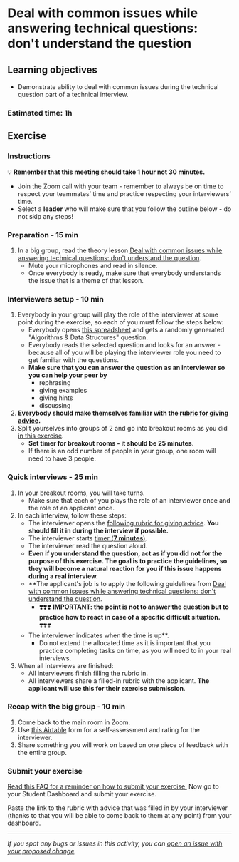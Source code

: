 # Deal with common issues while answering technical questions: don't understand the question

## Learning objectives

- Demonstrate ability to deal with common issues during the technical question part of a technical interview.

### Estimated time: 1h

## Exercise

### Instructions

💡 **Remember that this meeting should take 1 hour not 30 minutes.**

- Join the Zoom call with your team - remember to always be on time to respect your teammates’ time and practice respecting your interviewers’ time.
- Select a **leader** who will make sure that you follow the outline below - do not skip any steps!

### Preparation - 15 min

1. In a big group, read the theory lesson [Deal with common issues while answering technical questions: don't understand the question](https://github.com/matovu-farid/curriculum-professional-skills/blob/main/job-search/peer-interview-practice/not_clear_question_lesson.md).
   - Mute your microphones and read in silence.
   - Once everybody is ready, make sure that everybody understands the issue that is a theme of that lesson.

### Interviewers setup - 10 min

1. Everybody in your group will play the role of the interviewer at some point during the exercise, so each of you must follow the steps below:
   - Everybody opens [this spreadsheet](https://docs.google.com/spreadsheets/d/1HkUyBZdcpGz_aEUa8W_rtNhS739jly8HY6sXVPPSAro/edit#gid=2041017957) and gets a randomly generated "Algorithms & Data Structures" question.
   - Everybody reads the selected question and looks for an answer - because all of you will be playing the interviewer role you need to get familiar with the questions.
   - **Make sure that you can answer the question as an interviewer so you can help your peer by**
     - rephrasing
     - giving examples
     - giving hints
     - discussing
2. **Everybody should make themselves familiar with the [rubric for giving advice](https://docs.google.com/document/d/1gPG3323BsxZchkHKOZUIHrHwWTqM2BHsb4zGdu4IlAs/edit#).**
3. Split yourselves into groups of 2 and go into breakout rooms as you did [in this exercise](https://github.com/matovu-farid/curriculum-professional-skills/blob/main/job-search/job-searching-morning-session-using-breakout-rooms-for-interview-practice.md#what-are-breakout-rooms).
   - **Set timer for breakout rooms - it should be 25 minutes.**
   - If there is an odd number of people in your group, one room will need to have 3 people.

### Quick interviews - 25 min

1. In your breakout rooms, you will take turns.
   - Make sure that each of you plays the role of an interviewer once and the role of an applicant once.
2. In each interview, follow these steps:
   - The interviewer opens the [following rubric for giving advice](https://docs.google.com/document/d/1gPG3323BsxZchkHKOZUIHrHwWTqM2BHsb4zGdu4IlAs/edit#). **You should fill it in during the interview if possible.**
   - The interviewer starts [timer (**7 minutes**)](https://vclock.com/timer/#countdown=00:07:00&enabled=0&seconds=420&title=Peer+interviews+practice&sound=xylophone&loop=1).
   - The interviewer read the question aloud.
   - **Even if you understand the question, act as if you did not for the purpose of this exercise. The goal is to practice the guidelines, so they will become a natural reaction for you if this issue happens during a real interview.**
   - \*\*The applicant's job is to apply the following guidelines from [Deal with common issues while answering technical questions: don't understand the question](https://github.com/matovu-farid/curriculum-professional-skills/blob/main/job-search/peer-interview-practice/not_clear_question_lesson.md).
     - ❣️❣️❣️ **IMPORTANT: the point is not to answer the question but to practice how to react in case of a specific difficult situation.** ❣️❣️❣️
   - The interviewer indicates when the time is up\*\*.
     - Do not extend the allocated time as it is important that you practice completing tasks on time, as you will need to in your real interviews.
3. When all interviews are finished:
   - All interviewers finish filling the rubric in.
   - All interviewers share a filled-in rubric with the applicant. **The applicant will use this for their exercise submission**.

### Recap with the big group - 10 min

1. Come back to the main room in Zoom.
2. Use [this Airtable](https://airtable.com/shrclyLFtL6b5fMdT) form for a self-assessment and rating for the interviewer.
3. Share something you will work on based on one piece of feedback with the entire group.

### Submit your exercise

[Read this FAQ for a reminder on how to submit your exercise.](https://microverse.zendesk.com/hc/en-us/articles/360061344234)
Now go to your Student Dashboard and submit your exercise.

Paste the link to the rubric with advice that was filled in by your interviewer (thanks to that you will be able to come back to them at any point) from your dashboard.

---

_If you spot any bugs or issues in this activity, you can [open an issue with your proposed change](https://github.com/microverseinc/curriculum-transversal-skills/blob/main/git-github/articles/open_issue.md)._
